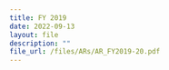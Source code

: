 ```yaml
---
title: FY 2019
date: 2022-09-13
layout: file
description: ""
file_url: /files/ARs/AR_FY2019-20.pdf
---
```

